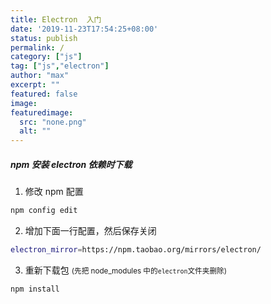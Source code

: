 ```yaml
---
title: Electron  入门
date: '2019-11-23T17:54:25+08:00'
status: publish
permalink: /
category: ["js"] 
tag: ["js","electron"]
author: "max"
excerpt: ""
featured: false
image: 
featuredimage:
  src: "none.png"
  alt: ""
---
```


##### npm 安装 electron 依赖时下载

1. 修改 npm 配置

```bash
npm config edit
```

2. 增加下面一行配置，然后保存关闭

```bash
electron_mirror=https://npm.taobao.org/mirrors/electron/
```

3. 重新下载包 <small class="grey">(先把 node_modules 中的`electron`文件夹删除)</small>

```bash
npm install
```
